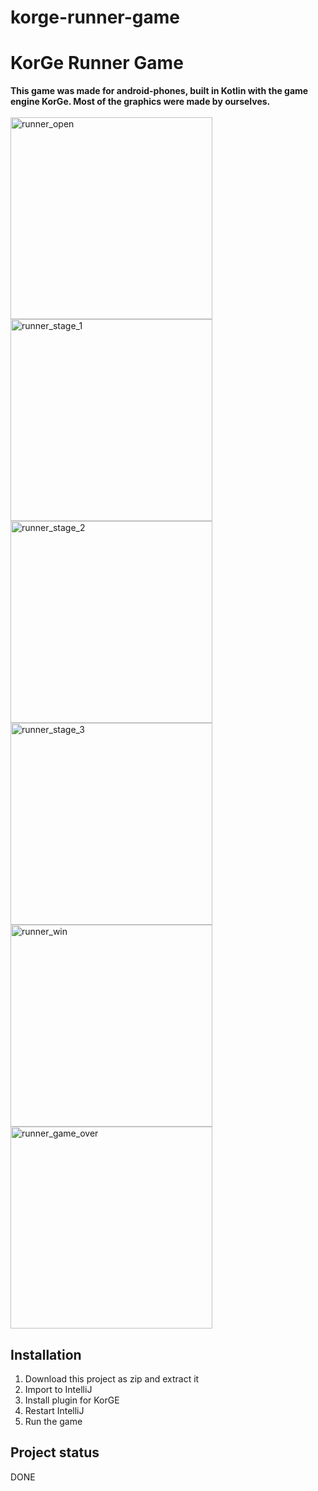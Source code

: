 # korge-runner-game

<h1>KorGe Runner Game</h1>
<p><strong>This game was made for android-phones, built in Kotlin with the game engine KorGe. Most of the graphics were made by ourselves.</strong>
<br><br><img width="323" alt="runner_open" src="https://user-images.githubusercontent.com/90385724/193021295-f70f5519-7787-431b-8b22-9a28b1a0cf09.png"> <img width="323" alt="runner_stage_1" src="https://user-images.githubusercontent.com/90385724/193021305-9b8846e2-d01e-4681-bf45-6f816dc963de.png">
<img width="323" alt="runner_stage_2" src="https://user-images.githubusercontent.com/90385724/193021309-80e14d93-c418-4d84-b3be-3c64e7ca8649.png">
<img width="323" alt="runner_stage_3" src="https://user-images.githubusercontent.com/90385724/193021313-f0b83a2a-c247-40b7-8655-72fecfe87d49.png">
<img width="323" alt="runner_win" src="https://user-images.githubusercontent.com/90385724/193021317-372027af-d017-47ba-92c7-c708e1c7c8ac.png">
<img width="323" alt="runner_game_over" src="https://user-images.githubusercontent.com/90385724/193021321-949fb15e-06d0-4ea8-b346-f2bb4d423451.png"></p>

<h2>Installation</h2>

1. Download this project as zip and extract it
2. Import to IntelliJ
3. Install plugin for KorGE 
4. Restart IntelliJ
5. Run the game


<h2>Project status</h2>
DONE
